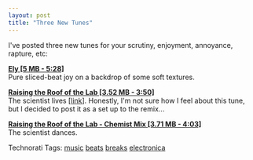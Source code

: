 ```yaml
---
layout: post
title: "Three New Tunes"
---
```


<p>I've posted three new tunes for your scrutiny, enjoyment, annoyance, rapture, etc:</p>
  
<p><strong><a href="http://www.kindohm.com/MusicLibrary/Pages/SongDetail.aspx?SongID=792cd75b-0605-4fe0-9b6e-801a1ae1f179">Ely [5 MB - 5:28]</a></strong>     <br />Pure sliced-beat joy on a backdrop of some soft textures. </p>
  
<p><strong><a href="http://www.kindohm.com/MusicLibrary/Pages/SongDetail.aspx?SongID=2bf845d2-7e84-4c85-bacf-7a294df7e332">Raising the Roof of the Lab [3.52 MB - 3:50]</a></strong>     <br />The scientist lives [<a href="http://www.kindohm.com/MusicLibrary/Pages/SongDetail.aspx?SongID=51f86355-da14-4371-b796-70811e7da16d">link</a>]. Honestly, I'm not sure how I feel about this tune, but I decided to post it as a set up to the remix...</p>
  
<p><strong><a href="http://www.kindohm.com/MusicLibrary/Pages/SongDetail.aspx?SongID=be10484a-6c2c-4afa-9f97-52e0f4cfe40b">Raising the Roof of the Lab - Chemist Mix [3.71 MB - 4:03]</a></strong>     <br />The scientist dances. </p>
  
<div class="tags" id="scid:0767317B-992E-4b12-91E0-4F059A8CECA8:c985c54d-5750-450b-9070-14312a63293d">Technorati Tags: <a href="http://technorati.com/tags/music" rel="tag">music</a> <a href="http://technorati.com/tags/beats" rel="tag">beats</a> <a href="http://technorati.com/tags/breaks" rel="tag">breaks</a> <a href="http://technorati.com/tags/electronica" rel="tag">electronica</a></div> 
